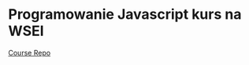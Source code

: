 # Programowanie Javascript kurs na WSEI

[Course Repo](https://github.com/rbrzegowy/Programowanie-w-Javascript-Niestacjonarni)

